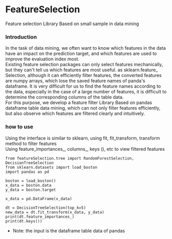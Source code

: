 # FeatureSelection
Feature selection Library Based on small sample in data mining

### Introduction
In the task of data mining, we often want to know which features in the data have an impact on the prediction target, and which features are used to improve the evaluation index most.<br>
Existing feature selection packages can only select features mechanically, but they can't tell us which features are most useful. as sklearn.feature_ Selection, although it can efficiently filter features, the converted features are numpy arrays, which lose the saved feature names of panda's dataframe. It is very difficult for us to find the feature names according to the data, especially in the case of a large number of features, it is difficult to determine the corresponding columns of the table data.<br>
For this purpose, we develop a feature filter Library Based on pandas dataframe table data mining, which can not only filter features efficiently, but also observe which features are filtered clearly and intuitively.

### how to use
Using the interface is similar to sklearn, using fit, fit_transform, transform method to filter features<br>
Using feature_importances_, columns_, keys (), etc to view filtered features
```
from featureSelection.tree import RandomForestSelection, DecisionTreeSelection
from sklearn.datasets import load_boston
import pandas as pd

boston = load_boston()
x_data = boston.data
y_data = boston.target

x_data = pd.DataFrame(x_data)

dt = DecisionTreeSelection(top_k=5)
new_data = dt.fit_transform(x_data, y_data)
print(dt.feature_importances_)
print(dt.keys())
```

- Note: the input is the dataframe table data of pandas
